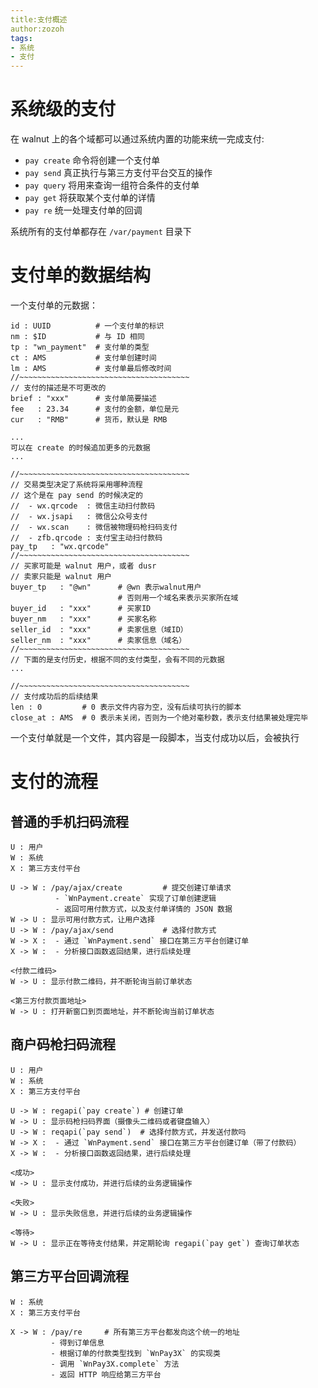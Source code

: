 ```yaml
---
title:支付概述
author:zozoh
tags:
- 系统
- 支付
---
```


# 系统级的支付

在 walnut 上的各个域都可以通过系统内置的功能来统一完成支付:

 - `pay create` 命令将创建一个支付单
 - `pay send` 真正执行与第三方支付平台交互的操作
 - `pay query` 将用来查询一组符合条件的支付单
 - `pay get` 将获取某个支付单的详情
 - `pay re` 统一处理支付单的回调

系统所有的支付单都存在 `/var/payment` 目录下

# 支付单的数据结构

一个支付单的元数据：

```
id : UUID          # 一个支付单的标识
nm : $ID           # 与 ID 相同
tp : "wn_payment"  # 支付单的类型
ct : AMS           # 支付单创建时间
lm : AMS           # 支付单最后修改时间
//~~~~~~~~~~~~~~~~~~~~~~~~~~~~~~~~~~~~~~
// 支付的描述是不可更改的
brief : "xxx"      # 支付单简要描述
fee   : 23.34      # 支付的金额，单位是元
cur   : "RMB"      # 货币，默认是 RMB

...
可以在 create 的时候追加更多的元数据
...

//~~~~~~~~~~~~~~~~~~~~~~~~~~~~~~~~~~~~~~
// 交易类型决定了系统将采用哪种流程
// 这个是在 pay send 的时候决定的
//  - wx.qrcode  : 微信主动扫付款码
//  - wx.jsapi   : 微信公众号支付
//  - wx.scan    : 微信被物理码枪扫码支付
//  - zfb.qrcode : 支付宝主动扫付款码
pay_tp   : "wx.qrcode"
//~~~~~~~~~~~~~~~~~~~~~~~~~~~~~~~~~~~~~~
// 买家可能是 walnut 用户，或者 dusr 
// 卖家只能是 walnut 用户
buyer_tp   : "@wn"      # @wn 表示walnut用户
                        # 否则用一个域名来表示买家所在域
buyer_id   : "xxx"      # 买家ID
buyer_nm   : "xxx"      # 买家名称
seller_id  : "xxx"      # 卖家信息（域ID）
seller_nm  : "xxx"      # 卖家信息（域名）
//~~~~~~~~~~~~~~~~~~~~~~~~~~~~~~~~~~~~~~
// 下面的是支付历史，根据不同的支付类型，会有不同的元数据
...

//~~~~~~~~~~~~~~~~~~~~~~~~~~~~~~~~~~~~~~
// 支付成功后的后续结果
len : 0         # 0 表示文件内容为空，没有后续可执行的脚本
close_at : AMS  # 0 表示未关闭，否则为一个绝对毫秒数，表示支付结果被处理完毕
```

一个支付单就是一个文件，其内容是一段脚本，当支付成功以后，会被执行

# 支付的流程

## 普通的手机扫码流程

```
U : 用户
W : 系统
X : 第三方支付平台

U -> W : /pay/ajax/create         # 提交创建订单请求
          - `WnPayment.create` 实现了订单创建逻辑
          - 返回可用付款方式，以及支付单详情的 JSON 数据
W -> U : 显示可用付款方式，让用户选择
U -> W : /pay/ajax/send           # 选择付款方式
W -> X :  - 通过 `WnPayment.send` 接口在第三方平台创建订单
X -> W :  - 分析接口函数返回结果，进行后续处理

<付款二维码>
W -> U : 显示付款二维码，并不断轮询当前订单状态

<第三方付款页面地址>
W -> U : 打开新窗口到页面地址，并不断轮询当前订单状态
```

## 商户码枪扫码流程

```
U : 用户
W : 系统
X : 第三方支付平台

U -> W : regapi(`pay create`) # 创建订单
W -> U : 显示码枪扫码界面（摄像头二维码或者键盘输入）
U -> W : reqapi(`pay send`)  # 选择付款方式，并发送付款吗
W -> X :  - 通过 `WnPayment.send` 接口在第三方平台创建订单（带了付款码）
X -> W :  - 分析接口函数返回结果，进行后续处理

<成功>
W -> U : 显示支付成功，并进行后续的业务逻辑操作

<失败>
W -> U : 显示失败信息，并进行后续的业务逻辑操作

<等待>
W -> U : 显示正在等待支付结果，并定期轮询 regapi(`pay get`) 查询订单状态
```

## 第三方平台回调流程

```
W : 系统
X : 第三方支付平台

X -> W : /pay/re     # 所有第三方平台都发向这个统一的地址
         - 得到订单信息
         - 根据订单的付款类型找到 `WnPay3X` 的实现类
         - 调用 `WnPay3X.complete` 方法
         - 返回 HTTP 响应给第三方平台 
```




